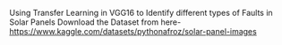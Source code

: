 Using Transfer Learning in VGG16 to Identify different types of Faults in Solar Panels
Download the Dataset from here-https://www.kaggle.com/datasets/pythonafroz/solar-panel-images

